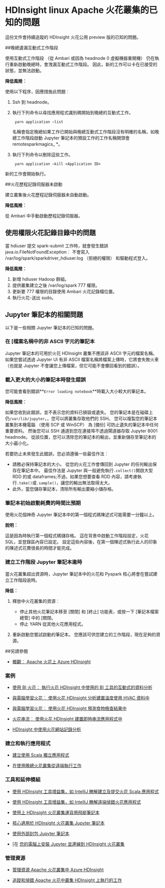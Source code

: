 <properties 
    pageTitle="已知問題的 HDInsight 中 Apache 火花 |Microsoft Azure" 
    description="Apache 火花 HDInsight 中的已知的問題。" 
    services="hdinsight" 
    documentationCenter="" 
    authors="mumian" 
    manager="jhubbard" 
    editor="cgronlun"
    tags="azure-portal"/>

<tags 
    ms.service="hdinsight" 
    ms.workload="big-data" 
    ms.tgt_pltfrm="na" 
    ms.devlang="na" 
    ms.topic="article" 
    ms.date="08/25/2016" 
    ms.author="nitinme"/>

# <a name="known-issues-for-apache-spark-cluster-on-hdinsight-linux"></a>HDInsight linux Apache 火花叢集的已知的問題

這份文件會持續追蹤的 HDInsight 火花公用 preview 版的已知的問題。  

##<a name="livy-leaks-interactive-session"></a>晚總遺漏互動式工作階段
 
使用互動式工作階段 （從 Ambari 或因為 headnode 0 虛擬機器重開機） 仍在執行重新啟動晚總時，會洩漏互動式工作階段。 因此，新的工作可以卡在已接受的狀態，並無法啟動。

**降低風險︰**

使用以下程序，因應措施此問題︰

1. Ssh 到 headnode。 
2. 執行下列命令以尋找應用程式識別碼開始到晚總的互動式工作。 

        yarn application –list

    名稱會指定晚總如果工作已開始與晚總互動式工作階段沒有明確的名稱，如晚總工作階段啟動 Jupyter 筆記本的預設工作的工作名稱開頭會 remotesparkmagics_ *。 

3. 執行下列命令以刪除這些工作。 

        yarn application –kill <Application ID>

新的工作會開始執行。 

##<a name="spark-history-server-not-started"></a>火花歷程記錄伺服器未啟動 

建立叢集後火花歷程記錄伺服器未自動啟動。  

**降低風險︰** 

從 Ambari 中手動啟動歷程記錄伺服器。

## <a name="permission-issue-in-spark-log-directory"></a>使用權限火花記錄目錄中的問題 

當 hdiuser 提交 spark-submit 工作時，就會發生錯誤 java.io.FileNotFoundException︰ 不會寫入 /var/log/spark/sparkdriver_hdiuser.log （拒絕的權限） 和驅動程式登入。 

**降低風險︰**
 
1. 新增 hdiuser Hadoop 群組。 
2. 提供叢集建立之後 /var/log/spark 777 權限。 
3. 更新要 777 權限的目錄使用 Ambari 火花記錄檔位置。  
4. 執行火花-送出 sudo。  

## <a name="issues-related-to-jupyter-notebooks"></a>Jupyter 筆記本的相關問題

以下是一些相關 Jupyter 筆記本的已知的問題。


### <a name="notebooks-with-non-ascii-characters-in-filenames"></a>在 [檔案名稱中的非 ASCII 字元的筆記本

Jupyter 筆記本的可用於火花 HDInsight 叢集不應該非 ASCII 字元的檔案名稱。 如果您嘗試透過 Jupyter UI 有非 ASCII 檔案名稱將檔案上傳時，它將會失敗火車 （也就是 Jupyter 不會讓您上傳檔案，但它可能不會擲回看到的錯誤）。 

### <a name="error-while-loading-notebooks-of-larger-sizes"></a>載入更大的大小的筆記本時發生錯誤

您可能會看到錯誤**`Error loading notebook`**時載入大小較大的筆記本。  

**降低風險︰**

如果您收到此錯誤，並不表示您的資料已損毀或遺失。  您的筆記本是在磁碟上仍`/var/lib/jupyter`，，您可以將叢集存取他們的 SSH。 您可以複製您的筆記本叢集到本機電腦 （使用 SCP 或 WinSCP） 為 [備份] 可防止遺失的筆記本中任何重要資料。 然後您可以 SSH 通道到您在連接埠不透過閘道器存取 Jupyter 8001 headnode。  從該位置，您可以清除您的筆記本的輸出，並重新儲存至筆記本的大小最小化。

若要防止未來發生此錯誤，您必須遵循一些最佳作法︰

* 請務必保持筆記本的大小。 從您的火花工作會傳回到 Jupyter 的任何輸出保存在筆記本中。  最佳作法是 Jupyter 與一般避免執行`.collect()`開啟大型 RDD 的或 dataframes;不過，如果您想要查看 RDD 內容，請考慮執行`.take()`或`.sample()`，讓您的輸出無法取得太大。
* 此外，當您儲存筆記本，清除所有輸出要縮小儲存格。

### <a name="notebook-initial-startup-takes-longer-than-expected"></a>筆記本初始啟動耗費的時間比預期 

使用火花個神奇 Jupyter 筆記本中的第一個程式碼陳述式可能需要一分鐘以上。  

**說明︰**
 
這是因為時執行第一個程式碼儲存格。 這在背景中啟動工作階段設定，火花 SQL，並登錄區內容已設定。 設定這些內容後，在第一個陳述式執行此人的印象的陳述式花費很長的時間才能完成。

### <a name="jupyter-notebook-timeout-in-creating-the-session"></a>建立工作階段 Jupyter 筆記本逾時

當火花叢集超出資源時，Jupyter 筆記本中的火花和 Pyspark 核心將會在嘗試建立工作階段逾時。 

**降低︰** 

1. 釋放中火花叢集的資源︰

    - 停止其他火花筆記本移至 [關閉] 和 [終止] 功能表，或按一下 [筆記本檔案總管] 中的 [關閉。
    - 停止 YARN 從其他火花應用程式。

2. 重新啟動您嘗試啟動的筆記本。 您應該可供您建立的工作階段，現在足夠的資源。

##<a name="see-also"></a>另請參閱

* [概觀︰ Apache 火花上 Azure HDInsight](hdinsight-apache-spark-overview.md)

### <a name="scenarios"></a>案例

* [使用 BI 火花︰ 執行火花 HDInsight 中使用的 BI 工具的互動式的資料分析](hdinsight-apache-spark-use-bi-tools.md)

* [與電腦學習火花︰ 使用火花 HDInsight 分析建置溫度使用 HVAC 資料中](hdinsight-apache-spark-ipython-notebook-machine-learning.md)

* [與電腦學習火花︰ 使用火花 HDInsight 預測食物檢查結果中](hdinsight-apache-spark-machine-learning-mllib-ipython.md)

* [火花串流︰ 使用火花 HDInsight 建置即時串流應用程式中](hdinsight-apache-spark-eventhub-streaming.md)

* [HDInsight 中使用火花網站記錄分析](hdinsight-apache-spark-custom-library-website-log-analysis.md)

### <a name="create-and-run-applications"></a>建立和執行應用程式

* [建立使用 Scala 獨立應用程式](hdinsight-apache-spark-create-standalone-application.md)

* [在使用晚總火花叢集從遠端執行工作](hdinsight-apache-spark-livy-rest-interface.md)

### <a name="tools-and-extensions"></a>工具和延伸模組

* [使用 HDInsight 工具增益集，如 IntelliJ 瞭解建立及提交火花 Scala 應用程式](hdinsight-apache-spark-intellij-tool-plugin.md)

* [使用 HDInsight 工具增益集，如 IntelliJ 瞭解遠端偵錯火花應用程式](hdinsight-apache-spark-intellij-tool-plugin-debug-jobs-remotely.md)

* [使用上 HDInsight 火花叢集運貨用飛艇筆記本](hdinsight-apache-spark-use-zeppelin-notebook.md)

* [核心適用於 HDInsight 火花叢集 Jupyter 筆記本](hdinsight-apache-spark-jupyter-notebook-kernels.md)

* [使用外部封包 Jupyter 筆記本](hdinsight-apache-spark-jupyter-notebook-use-external-packages.md)

* [在 [您的電腦上安裝 Jupyter 並連線到 HDInsight 火花叢集](hdinsight-apache-spark-jupyter-notebook-install-locally.md)

### <a name="manage-resources"></a>管理資源

* [管理資源 Apache 火花叢集中 Azure HDInsight](hdinsight-apache-spark-resource-manager.md)

* [追蹤和偵錯 Apache 火花中叢集 HDInsight 上執行的工作](hdinsight-apache-spark-job-debugging.md)
